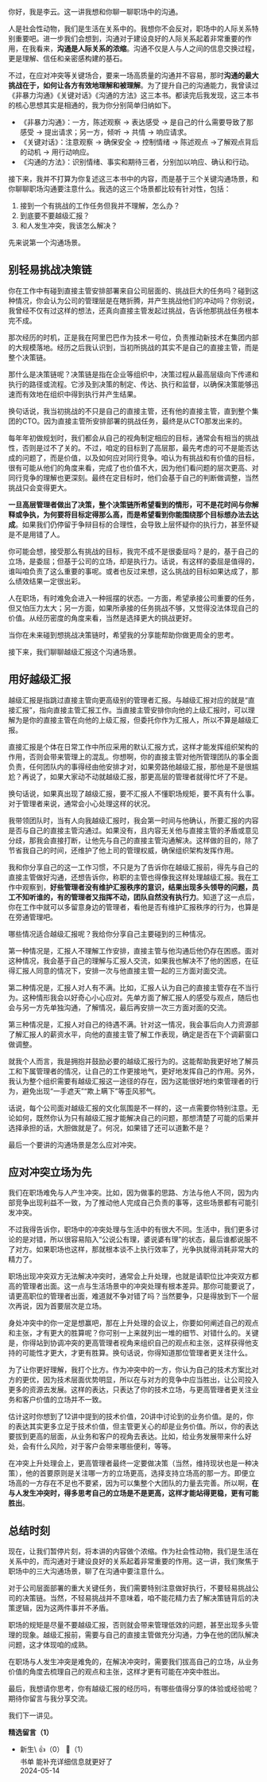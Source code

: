 你好，我是李云。这一讲我想和你聊一聊职场中的沟通。

人是社会性动物，我们是生活在关系中的。我想你不会反对，职场中的人际关系特别重要吧。进一步我们会想到，沟通对于建设良好的人际关系起着非常重要的作用，在我看来，**沟通是人际关系的浓缩**。沟通不仅是人与人之间的信息交换过程，更是理解、信任和亲密感构建的基石。

不过，在应对冲突等关键场合，要来一场高质量的沟通并不容易，那时**沟通的最大挑战在于，如何让各方有效地理解和被理解**。为了提升自己的沟通能力，我曾读过《非暴力沟通》《关键对话》《沟通的方法》这三本书。都读完后我发现，这三本书的核心思想其实是相通的，我为你分别简单归纳如下。

- 《非暴力沟通》：一方，陈述观察 -&gt; 表达感受 -&gt; 是自己的什么需要导致了那感受 -&gt; 提出请求；另一方，倾听 -&gt; 共情 -&gt; 响应请求。
- 《关键对话》：注意观察 -&gt; 确保安全 -&gt; 控制情绪 -&gt; 陈述观点 -&gt;了解观点背后的动机 -&gt; 用行动响应。
- 《沟通的方法》：识别情绪、事实和期待三者，分别加以响应、确认和行动。

接下来，我并不打算为你复述这三本书中的内容，而是基于三个关键沟通场景，和你聊聊职场沟通要注意什么。我选的这三个场景都比较有针对性，包括：

1. 接到一个有挑战的工作任务但我并不理解，怎么办？
2. 到底要不要越级汇报？
3. 和人发生冲突，我该怎么解决？

先来说第一个沟通场景。

## 别轻易挑战决策链

你在工作中有碰到直接主管安排部署来自公司层面的、挑战巨大的任务吗？碰到这种情况，你会认为公司的管理层是在瞎折腾，并产生挑战他们的冲动吗？你别说，我曾经不仅有过这样的想法，还真向直接主管发起过挑战，告诉他那挑战任务根本完不成。

那次经历的时机，正是我在阿里巴巴作为技术一号位，负责推动新技术在集团内部的大规模落地。经历之后我认识到，当初所挑战的其实不是自己的直接主管，而是整个决策链。

那什么是决策链呢？决策链是指在企业等组织中，决策过程从最高层级向下传递和执行的路径或流程。它涉及到决策的制定、传达、执行和监督，以确保决策能够迅速而有效地在组织中得到执行并产生结果。

换句话说，我当初挑战的不只是自己的直接主管，还有他的直接主管，直到整个集团的CTO。因为直接主管所安排部署的挑战任务，最终是从CTO那发出来的。

每年年初做规划时，我们都会从自己的视角制定相应的目标，通常会有相当的挑战性，否则是过不了关的。不过，咱定的目标到了高层那，最先考虑的可不是能否达成的问题了，而是价值，以及如何应对同行竞争。咱认为有挑战和有价值的目标，很有可能从他们的角度来看，完成了也价值不大，因为他们看问题的层次更高、对同行竞争的理解也更深刻。最终在定目标时，他们会基于自己的判断做调整，当然挑战只会变得更大。

**一旦高层管理者做出了决策，整个决策链所希望看到的情形，可不是花时间与你解释或争执，为何要将目标定得那么高，而是希望看到你能围绕那个目标想办法去达成**。如果我们仍停留于争辩目标的合理性，会导致上层怀疑你的执行力，甚至怀疑是不是用错了人。

你可能会想，接受那么有挑战的目标，我完不成不是很委屈吗？是的，基于自己的立场，是委屈；但基于公司的立场，却是执行力。话说，有这样的委屈是值得的，谁叫咱负责了这么重要的事呢。或者也反过来想，这么挑战的目标如果达成了，那么绩效结果一定很出彩。

人在职场，有时难免会进入一种摇摆的状态。一方面，希望承接公司重要的任务，但又怕压力太大；另一方面，如果所承接的任务挑战不够，又觉得没法体现自己的价值。从经历密度的角度来看，当然是选择更大的挑战更好。

当你在未来碰到想挑战决策链时，希望我的分享能帮助你做更周全的思考。

接下来，我们聊聊越级汇报这个沟通场景。

## 用好越级汇报

越级汇报是指跳过直接主管向更高级别的管理者汇报。与越级汇报对应的就是“直接汇报”，指向直接主管汇报工作。当直接主管安排你向他的上级汇报时，可以理解为是你的直接主管在向他的上级汇报，但委托你作为汇报人，所以不算是越级汇报。

直接汇报是个体在日常工作中所应采用的默认汇报方式，这样才能发挥组织架构的作用，否则会带来管理上的混乱。你想啊，你的直接主管对他所管理团队的事全面负责，任何团队内的事得经由他安排才对，如果旁路他越级汇报，那他是不是很尴尬？再说了，如果大家动不动就越级汇报，那更高层的管理者就得忙坏了不是。

换句话说，如果真出现了越级汇报，要不汇报人不懂职场规矩，要不真有什么事。对于管理者来说，通常会小心处理这样的状况。

我带领团队时，当有人向我越级汇报时，我会第一时间与他确认，所要汇报的内容是否与自己的直接主管沟通过。如果没有，且内容无关他与直接主管的矛盾或意见分歧，那我会直接打断，让他先与自己的直接主管沟通解决。这样做的目的，除了节省我自己的时间，还维护了他上司的管理权威，确保组织架构发挥作用。

我和你分享自己的这一工作习惯，不只是为了告诉你在越级汇报前，得先与自己的直接主管做好沟通，还想告诉你，称职的主管也得像我这样处理越级汇报。我在工作中观察到，**好些管理者没有维护汇报秩序的意识，结果出现多头领导的问题，员工不知听谁的，有的管理者又指挥不动，团队自然没有执行力**。知道了这一点后，你在工作中就可以多留意身边的管理者，看他是否有维护汇报秩序的行为，也算是在旁通管理吧。

哪些情况适合越级汇报呢？我给你分享自己主要碰到的三种情况。

第一种情况是，汇报人不理解工作安排，直接主管与他沟通后他仍存在困惑。面对这种情况，我会基于自己的理解与汇报人交流，如果我也解决不了他的困惑，在征得汇报人同意的情况下，安排一次与他直接主管一起的三方面对面交流。

第二种情况是，汇报人对人有不满。比如，汇报人认为自己的直接主管存在不当行为。这种情形我会以好奇心小心应对。先单方面了解汇报人的感受与观点，随后也会与另一方先单独沟通，了解情况，最后再安排一次三方面对面的交流。

第三种情况是，汇报人对自己的待遇不满。针对这一情况，我会事后向人力资源部了解汇报人的薪资水平，向他的直接主管了解工作表现，确定是否在下个调薪窗口做调整。

就我个人而言，我是拥抱并鼓励必要的越级汇报行为的。这能帮助我更好地了解员工和下属管理者的情况，让自己的工作更接地气，更好地发挥自己的作用。另外，我认为整个组织需要有越级汇报这一途径的存在，因为这能很好地约束管理者的行为，避免出现“一手遮天”“欺上瞒下”等歪风邪气。

话说，每个公司面对越级汇报的文化氛围是不一样的，这一点需要你特别注意。无论如何，既然你认为只有越级汇报才能解决自己的问题，那想清楚了可能的后果并选择承担的话，大胆做就是了。何况，如果错了还可以道歉不是？

最后一个要讲的沟通场景是怎么应对冲突。

## 应对冲突立场为先

我们在职场难免与人产生冲突。比如，因为做事的思路、方法与他人不同，因为内部竞争出现利益不一致，为了推动他人完成自己负责的事等，这些场景都有可能引发冲突。

不过我得告诉你，职场中的冲突处理与生活中的有很大不同。生活中，我们更多讨论的是对错，所以很容易陷入“公说公有理，婆说婆有理”的状态，最后谁都说服不了对方。如果职场也这样，那就根本谈不上执行效率了，光争执就得消耗非常大的精力了。

职场出现冲突双方无法解决冲突时，通常会上升处理，也就是请职位比冲突双方都高的管理者出面。这一点与生活场景中的冲突处理有根本差异。那你可能要说了，请更高职位的管理者出面，难道就不争对错了吗？当然要争，只是得放到下一个层次再说，因为首要层次是立场。

身处冲突中的你一定是想赢吧，那在上升处理的会议上，你要如何阐述自己的观点和主张，才有更大的胜算呢？你可别一上来就列出一堆的细节、对错什么的。关键是，你得站到协调冲突的更高管理者视角来组织自己的观点和主张，这样获得他支持的可能性才更大，才更有胜算。换句话说，你得知道那位管理者更关注什么。

为了让你更好理解，我打个比方。作为冲突中的一方，你认为自己的技术方案比对方的更优，因为技术层面优势明显，所以在与对方的竞争中应当胜出，让公司投入更多的资源去发展。这样的表达，只表达了你的技术立场，与更高管理者更关注业务和客户价值的立场并不一致。

估计这时你想到了12讲中提到的技术价值，20讲中讨论到的业务价值。是的，你的表达其实更多立足于技术价值，但主管更关心的却是业务价值。所以，你的表达要拔到更高的层面，从业务和客户的视角去表达。比如，给业务发展带来什么好处，会有什么风险，对于客户会带来哪些便利，等等。

在冲突上升处理会上，更高管理者最终一定要做决策（当然，维持现状也是一种决策），他的首要原则是关注哪一方的立场更高，选择支持立场高的那一方。即便立场高的一方存在不足也不要紧，因为可以集整个大团队的力量去完善。所以啊，**在与人发生冲突时，得多思考自己的立场是不是更高，这样才能站得更稳，更有可能胜出**。

## 总结时刻

现在，让我们暂停片刻，将本讲的内容做个浓缩。作为社会性动物，我们是生活在关系中的，而沟通对于建设良好的关系起着非常重要的作用。这一讲，我们聚焦于职场中的三大沟通场景，聊了在沟通中要注意什么。

对于公司层面部署的重大关键任务，我们需要特别注意做好执行，不要轻易挑战公司的决策链。当然，不轻易挑战并不意味着，咱不能花精力去了解决策链背后的决策逻辑，因为这两件事并不矛盾。

职场的规矩是尽量不要越级汇报，否则就会带来管理低效的问题，甚至出现多头管理的现象。越级汇报前，需要与自己的直接主管做充分沟通，力争在他的团队解决问题，这才体现咱的成熟。

在职场与人发生冲突是难免的，在解决冲突时，需要我们拔高自己的立场，从业务价值的角度去梳理自己的观点和主张，这样才更有可能在冲突中胜出。

最后，我想请你思考，你有越级汇报的经历吗，有哪些值得分享的体验或经验呢？期待你留言与我分享交流。

我们下一讲见。
<div><strong>精选留言（1）</strong></div><ul>
<li><span>新生\</span> 👍（0） 💬（1）<div>书单 能补充详细信息就更好了</div>2024-05-14</li><br/>
</ul>